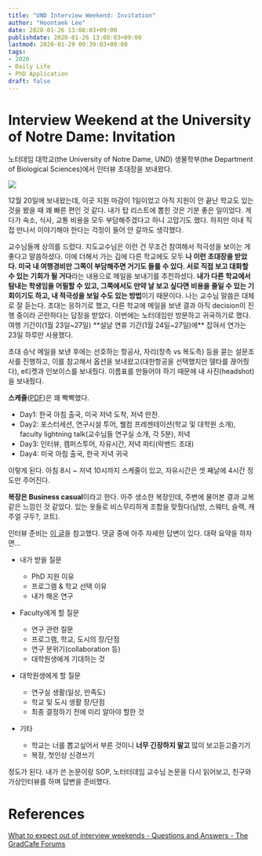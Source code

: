 ```yaml
---
title: "UND Interview Weekend: Invitation"
author: "Hoontaek Lee"
date: 2020-01-26 13:08:03+09:00
publishdate: 2020-01-26 13:08:03+09:00
lastmod: 2020-01-29 09:39:03+09:00
tags:
- 2020
- Daily Life
- PhD Application
draft: false
---
```


# Interview Weekend at the University of Notre Dame: Invitation

노터데임 대학교(the University of Notre Dame, UND) 생물학부(the Department of Biological Sciences)에서 인터뷰 초대장을 보내왔다.

![](/post/20200126_und_visit_prep/und_visit_letter.jpg)

12월 20일에 보내왔는데, 이곳 지원 마감이 1일이었고 아직 지원이 안 끝난 학교도 있는 것을 봤을 때 꽤 빠른 편인 것 같다. 내가 탑 리스트에 뽑힌 것은 기분 좋은 일이었다. 게다가 숙소, 식사, 교통 비용을 모두 부담해주겠다고 하니 고맙기도 했다. 하지만 이내 직접 만나서 이야기해야 한다는 걱정이 들어 안 갈까도 생각했다.

교수님들께 상의를 드렸다. 지도교수님은 이런 건 무조건 참여해서 적극성을 보이는 게 좋다고 말씀하셨다. 이에 더해서 가는 김에 다른 학교에도 모두 **나 이런 초대장을 받았다. 미국 내 여행경비만 그쪽이 부담해주면 거기도 들를 수 있다. 서로 직접 보고 대화할 수 있는 기회가 될 거다**라는 내용으로 메일을 보내기를 추천하셨다. **내가 다른 학교에서 탐내는 학생임을 어필할 수 있고, 그쪽에서도 만약 날 보고 싶다면 비용을 줄일 수 있는 기회이기도 하고, 내 적극성을 보일 수도 있는 방법**이기 때문이다. 나는 교수님 말씀은 대체로 잘 듣는다. 초대는 응하기로 했고, 다른 학교에 메일을 보낸 결과 아직 decision이 진행 중이라 곤란하다는 답장을 받았다. 이번에는 노터데임만 방문하고 귀국하기로 했다. 여행 기간이(1월 23일~27일) **설날 연휴 기간(1월 24일~27일)에** 잡혀서 연가는 23일 하루만 사용했다.

초대 승낙 메일을 보낸 후에는 선호하는 항공사, 자리(창측 vs 복도측) 등을 묻는 설문조사를 진행하고, 이를 참고해서 옵션을 보내왔고(대한항공을 선택했지만 델타를 끊어줬다), e티켓과 인보이스를 보내줬다. 이름표를 만들어야 하기 때문에 내 사진(headshot)을 보내줬다.

**스케줄**([PDF](/post/20200126_und_visit_prep/und_visit_schedule.pdf))은 꽤 빡빡했다. 

- Day1: 한국 아침 출국, 미국 저녁 도착, 저녁 만찬.
- Day2: 포스터세션, 연구시설 투어, 웰컴 프레젠테이션(학교 및 대학원 소개), faculty lightning talk(교수님들 연구실 소개, 각 5분), 저녁
- Day3: 인터뷰, 캠퍼스투어, 자유시간, 저녁 파티(락밴드 초대)
- Day4: 미국 아침 출국, 한국 저녁 귀국

이렇게 된다. 아침 8시 ~ 저녁 10시까지 스케줄이 있고, 자유시간은 셋 째날에 4시간 정도만 주어진다.

**복장은 Business casual**이라고 한다. 아주 생소한 복장인데, 주변에 물어본 결과 교복같은 느낌인 것 같았다. 있는 옷들로 비스무리하게 조합을 맞췄다(남방, 스웨터, 슬랙, 캐주얼 구두?, 코트).

인터뷰 준비는 [이 글](https://forum.thegradcafe.com/topic/99952-what-to-expect-out-of-interview-weekends/)을 참고했다. 댓글 중에 아주 자세한 답변이 있다. 대략 요약을 하자면...

- 내가 받을 질문
  - PhD 지원 이유
  - 프로그램 & 학교 선택 이유
  - 내가 해온 연구

- Faculty에게 할 질문
  - 연구 관련 질문
  - 프로그램, 학교, 도시의 장/단점
  - 연구 분위기(collaboration 등)
  - 대학원생에게 기대하는 것
- 대학원생에게 할 질문
  - 연구실 생활(일상, 만족도)
  - 학교 및 도시 생활 장/단점
  - 최종 결정하기 전에 미리 알아야 할한 것 
- 기타
  - 학교는 너를 뽑고싶어서 부른 것이니 **너무 긴장하지 말고** 많이 보고듣고즐기기
  - 복장, 첫인상 신경쓰기

정도가 된다. 내가 쓴 논문이랑 SOP, 노터터데임 교수님 논문을 다시 읽어보고, 친구와 가상인터뷰를 하며 답변을 준비했다.

# References

[What to expect out of interview weekends - Questions and Answers - The GradCafe Forums](https://forum.thegradcafe.com/topic/99952-what-to-expect-out-of-interview-weekends/)